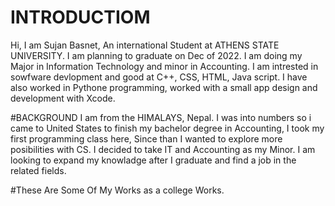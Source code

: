 # INTRODUCTIOM
Hi, 
I am Sujan Basnet, An international Student at ATHENS STATE UNIVERSITY. I am planning to graduate on Dec of 2022. I am doing my Major in Information Technology and minor in Accounting. I am intrested in sowfware devlopment and good at C++, CSS, HTML, Java script. I have also worked in Pythone programming, worked with a small app design and development with Xcode.

#BACKGROUND
I am from the HIMALAYS, Nepal. I was into numbers so i came to United States to finish my bachelor degree in Accounting, I took my first programming class here, Since than I wanted to explore more posibilities with CS. I decided to take IT and Accounting as my Minor. I am looking to expand my knowladge after I graduate and find a job in the related fields. 

#These Are Some Of My Works as a college Works. 
